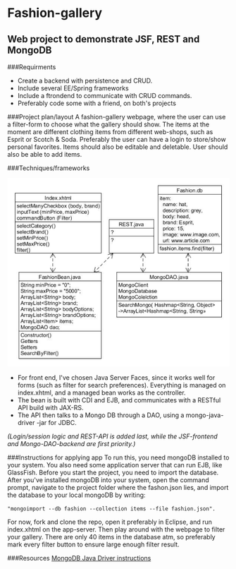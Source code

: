 # Fashion-gallery
## Web project to demonstrate JSF, REST and MongoDB  

###Requirments
* Create a backend with persistence and CRUD.
* Include several EE/Spring frameworks
* Include a ftrondend to communicate with CRUD commands.
* Preferably code some with a friend, on both's projects

###Project plan/layout
A fashion-gallery webpage, where the user can use a filter-form to choose what the gallery should show. The items at the moment are different clothing items from different web-shops, such as Esprit or Scotch & Soda. Preferably the user can have a login to store/show personal favorites. Items should also be editable and deletable. User should also be able to add items.

###Techniques/frameworks

![project structure](https://github.com/hnyberg/Fashion-gallery/blob/master/Classes.jpg)

* For front end, I've chosen Java Server Faces, since it works well for forms (such as filter for search preferences). Everything is managed on index.xhtml, and a managed bean works as the controller.  
* The bean is built with CDI and EJB, and communicates with a RESTful API build with JAX-RS.  
* The API then talks to a Mongo DB through a DAO, using a mongo-java-driver -jar for JDBC.

*(Login/session logic and REST-API is added last, while the JSF-frontend and Mongo-DAO-backend are first priority.)*

###Instructions for applying app
To run this, you need mongoDB installed to your system. You also need some application server that can run EJB, like GlassFish.
Before you start the project, you need to import the database. After you've installed mongoDB into your system, open the command prompt, navigate to the project folder where the fashon.json lies, and import the database to your local mongoDB by writing:  

    "mongoimport --db fashion --collection items --file fashion.json". 

For now, fork and clone the repo, open it preferably in Eclipse, and run index.xhtml on the app-server. Then play around with the webpage to filter your gallery. There are only 40 items in the database atm, so preferably mark every filter button to ensure large enough filter result.

###Resources
[MongoDB Java Driver instructions](https://docs.mongodb.com/getting-started/java/introduction/)  
